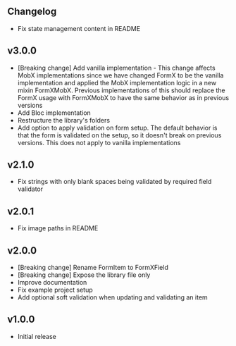 ## Changelog
- Fix state management content in README

## v3.0.0
- [Breaking change] Add vanilla implementation - This change affects MobX implementations since we 
  have changed FormX<T> to be the vanilla implementation and applied the MobX implementation logic 
  in a new mixin FormXMobX<T>. Previous implementations of this should replace the FormX<T> usage 
  with FormXMobX<T> to have the same behavior as in previous versions
- Add Bloc implementation
- Restructure the library's folders
- Add option to apply validation on form setup. The default behavior is that the form is validated
  on the setup, so it doesn't break on previous versions. This does not apply to vanilla 
  implementations

## v2.1.0
- Fix strings with only blank spaces being validated by required field validator

## v2.0.1
- Fix image paths in README

## v2.0.0
- [Breaking change] Rename FormItem to FormXField
- [Breaking change] Expose the library file only
- Improve documentation
- Fix example project setup
- Add optional soft validation when updating and validating an item

## v1.0.0
- Initial release
